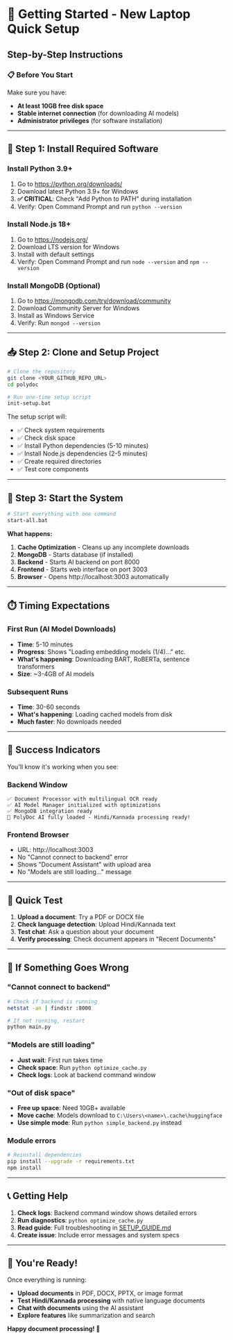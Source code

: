 # 🚀 Getting Started - New Laptop Quick Setup

## Step-by-Step Instructions

### 📋 Before You Start
Make sure you have:
- **At least 10GB free disk space**
- **Stable internet connection** (for downloading AI models)
- **Administrator privileges** (for software installation)

---

## 🔧 Step 1: Install Required Software

### Install Python 3.9+
1. Go to https://python.org/downloads/
2. Download latest Python 3.9+ for Windows
3. **✅ CRITICAL**: Check "Add Python to PATH" during installation
4. Verify: Open Command Prompt and run `python --version`

### Install Node.js 18+
1. Go to https://nodejs.org/
2. Download LTS version for Windows
3. Install with default settings
4. Verify: Open Command Prompt and run `node --version` and `npm --version`

### Install MongoDB (Optional)
1. Go to https://mongodb.com/try/download/community
2. Download Community Server for Windows
3. Install as Windows Service
4. Verify: Run `mongod --version`

---

## 📥 Step 2: Clone and Setup Project

```bash
# Clone the repository
git clone <YOUR_GITHUB_REPO_URL>
cd polydoc

# Run one-time setup script
init-setup.bat
```

The setup script will:
- ✅ Check system requirements
- ✅ Check disk space
- ✅ Install Python dependencies (5-10 minutes)
- ✅ Install Node.js dependencies (2-5 minutes)  
- ✅ Create required directories
- ✅ Test core components

---

## 🚀 Step 3: Start the System

```bash
# Start everything with one command
start-all.bat
```

**What happens:**
1. **Cache Optimization** - Cleans up any incomplete downloads
2. **MongoDB** - Starts database (if installed)
3. **Backend** - Starts AI backend on port 8000
4. **Frontend** - Starts web interface on port 3003
5. **Browser** - Opens http://localhost:3003 automatically

---

## ⏱️ Timing Expectations

### First Run (AI Model Downloads)
- **Time**: 5-10 minutes
- **Progress**: Shows "Loading embedding models (1/4)..." etc.
- **What's happening**: Downloading BART, RoBERTa, sentence transformers
- **Size**: ~3-4GB of AI models

### Subsequent Runs
- **Time**: 30-60 seconds  
- **What's happening**: Loading cached models from disk
- **Much faster**: No downloads needed

---

## 🎯 Success Indicators

You'll know it's working when you see:

### Backend Window
```
✅ Document Processor with multilingual OCR ready
✅ AI Model Manager initialized with optimizations  
✅ MongoDB integration ready
🎉 PolyDoc AI fully loaded - Hindi/Kannada processing ready!
```

### Frontend Browser
- URL: http://localhost:3003
- No "Cannot connect to backend" error
- Shows "Document Assistant" with upload area
- No "Models are still loading..." message

---

## 🧪 Quick Test

1. **Upload a document**: Try a PDF or DOCX file
2. **Check language detection**: Upload Hindi/Kannada text
3. **Test chat**: Ask a question about your document
4. **Verify processing**: Check document appears in "Recent Documents"

---

## 🚨 If Something Goes Wrong

### "Cannot connect to backend"
```bash
# Check if backend is running
netstat -an | findstr :8000

# If not running, restart
python main.py
```

### "Models are still loading"  
- **Just wait**: First run takes time
- **Check space**: Run `python optimize_cache.py`
- **Check logs**: Look at backend command window

### "Out of disk space"
- **Free up space**: Need 10GB+ available
- **Move cache**: Models download to `C:\Users\<name>\.cache\huggingface`
- **Use simple mode**: Run `python simple_backend.py` instead

### Module errors
```bash
# Reinstall dependencies
pip install --upgrade -r requirements.txt
npm install
```

---

## 📞 Getting Help

1. **Check logs**: Backend command window shows detailed errors
2. **Run diagnostics**: `python optimize_cache.py`
3. **Read guide**: Full troubleshooting in [SETUP_GUIDE.md](./SETUP_GUIDE.md)
4. **Create issue**: Include error messages and system specs

---

## 🎉 You're Ready!

Once everything is running:
- **Upload documents** in PDF, DOCX, PPTX, or image format
- **Test Hindi/Kannada processing** with native language documents  
- **Chat with documents** using the AI assistant
- **Explore features** like summarization and search

**Happy document processing! 🚀**

